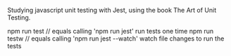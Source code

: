 Studying javascript unit testing with Jest, using the book The Art of Unit Testing.

npm run test // equals calling 'npm run jest' run tests one time
npm run testw // equals calling 'npm run jest --watch' watch file changes to run the tests
